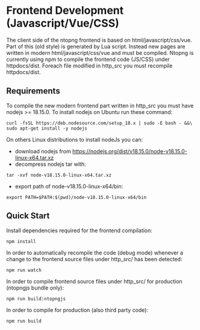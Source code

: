 # Frontend Development (Javascript/Vue/CSS)

The client side of the ntopng frontend is based on html/javascript/css/vue. Part of this (old style) is generated by Lua script. Instead new pages are written in modern html/javascript/css/vue and must be compiled.
Ntopng is currently using npm to compile the frontend code (JS/CSS) under httpdocs/dist.
Foreach file modified in http_src you must recompile httpdocs/dist.

## Requirements
To compile the new modern frontend part written in http_src you must have nodejs >= 18.15.0.
To install nodejs on Ubuntu run these command:
```
curl -fsSL https://deb.nodesource.com/setup_18.x | sudo -E bash - &&\
sudo apt-get install -y nodejs
```
On others Linux distributions to install nodeJs you can:
- download nodejs from https://nodejs.org/dist/v18.15.0/node-v18.15.0-linux-x64.tar.xz
- decompress nodejs tar with:
```
tar -xvf node-v18.15.0-linux-x64.tar.xz
```
- export path of node-v18.15.0-linux-x64/bin:
```
export PATH=$PATH:$(pwd)/node-v18.15.0-linux-x64/bin
```

## Quick Start

Install dependencies required for the frontend compilation:

```
npm install
```

In order to automatically recompile the code (debug mode) whenever a change to the
frontend source files under http_src/ has been detected:

```
npm run watch 
```

In order to compile frontend source files under http_src/ for production (ntopngjs bundle only):

```
npm run build:ntopngjs
```

In order to compile for production (also third party code):

```
npm run build
```
